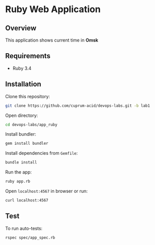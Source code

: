 # Ruby Web Application

## Overview

This application shows current time in **Omsk**

## Requirements

* Ruby 3.4

## Installation

Clone this repository:

```bash
git clone https://github.com/cuprum-acid/devops-labs.git -b lab1
```

Open directory:

```bash
cd devops-labs/app_ruby
```

Install bundler:

```bash
gem install bundler
```

Install dependencies from `Gemfile`:

```bash
bundle install
```

Run the app:

```bash
ruby app.rb
```

Open `localhost:4567` in browser or run:

```bash
curl localhost:4567
```
## Test

To run auto-tests:

```bash
rspec spec/app_spec.rb
```
